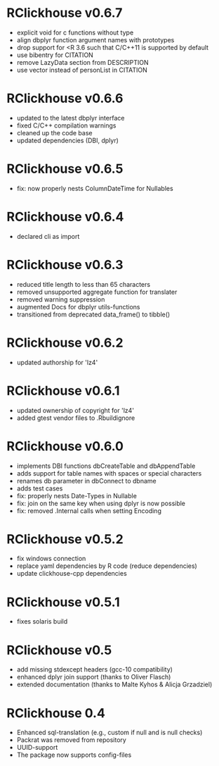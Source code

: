 RClickhouse v0.6.7
==============

 * explicit void for c functions without type
 * align dbplyr function argument names with prototypes
 * drop support for <R 3.6 such that C/C++11 is supported by default
 * use bibentry for CITATION
 * remove LazyData section from DESCRIPTION
 * use vector instead of personList in CITATION

RClickhouse v0.6.6
==============

 * updated to the latest dbplyr interface
 * fixed C/C++ compilation warnings
 * cleaned up the code base
 * updated dependencies (DBI, dplyr)


RClickhouse v0.6.5
==============

 * fix: now properly nests ColumnDateTime for Nullables
 
RClickhouse v0.6.4
==============

 * declared cli as import

RClickhouse v0.6.3
==============

 * reduced title length to less than 65 characters
 * removed unsupported aggregate function for translater
 * removed warning suppression
 * augmented Docs for dbplyr utils-functions
 * transitioned from deprecated data_frame() to tibble()

RClickhouse v0.6.2
==============

 * updated authorship for 'lz4'

RClickhouse v0.6.1
==============

 * updated ownership of copyright for 'lz4'
 * added gtest vendor files to .Rbuildignore

RClickhouse v0.6.0
==============

 * implements DBI functions dbCreateTable and dbAppendTable
 * adds support for table names with spaces or special characters
 * renames db parameter in dbConnect to dbname
 * adds test cases
 * fix: properly nests Date-Types in Nullable
 * fix: join on the same key when using dplyr is now possible
 * fix: removed .Internal calls when setting Encoding


RClickhouse v0.5.2
==============

 * fix windows connection
 * replace yaml dependencies by R code (reduce dependencies)
 * update clickhouse-cpp dependencies


RClickhouse v0.5.1
==============

 * fixes solaris build


RClickhouse v0.5
==============

 * add missing stdexcept headers (gcc-10 compatibility)
 * enhanced dplyr join support (thanks to Oliver Flasch)
 * extended documentation (thanks to Malte Kyhos & Alicja Grzadziel)


RClickhouse 0.4
==============

 * Enhanced sql-translation (e.g., custom if null and is null checks)
 * Packrat was removed from repository
 * UUID-support
 * The package now supports config-files
